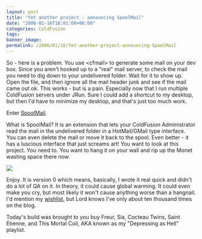 ```yaml
---
layout: post
title: "Yet another project - announcing SpoolMail"
date: "2006-01-16T18:01:00+06:00"
categories: ColdFusion 
tags: 
banner_image: 
permalink: /2006/01/16/Yet-another-project-announcing-SpoolMail
---
```


So - here is a problem. You use &lt;cfmail&gt; to generate some mail on your dev box. Since you aren't hooked up to a "real" mail server, to check the mail you need to dig down to your undelivered folder. Wait for it to show up. Open the file, and then ignore all the mail header junk and see if the mail came out ok. This works - but is a pain. Especially now that I run multiple ColdFusion servers under JRun. Sure I could add a shortcut to my desktop, but then I'd have to minimize my desktop, and that's just too much work. 

Enter <a href="http://ray.camdenfamily.com/projects/spoolmail">SpoolMail</a>.
<!--more-->
What is SpoolMail? It is an extension that lets your ColdFusion Administrator read the mail in the undelivered folder in a HotMail/GMail type interface. You can even delete the mail or move it back to the spool. Even better - it has a luscious interface that just screams art! You want to look at this project. You need to. You want to hang it on your wall and rip up the Monet wasting space there now.

<a href="http://ray.camdenfamily.com/images/spoolmail_large.jpg"><img src="http://ray.camdenfamily.com/images/spoolmail_small.jpg"></a>

Enjoy. It is version 0 which means, basically, I wrote it real quick and didn't do a lot of QA on it. In theory, it could cause global warming. It could even make you cry, but most likely it won't cause anything worse than a hangnail. I'd mention my <a href="http://www.amazon.com/o/registry/2TCL1D08EZEYE">wishlist</a>, but Lord knows I've only about ten thousand times on the blog.

Today's build was brought to you buy Freur, Sia, Cocteau Twins, Saint Etienne, and This Mortal Coil, AKA known as my "Depressing as Hell" playlist.